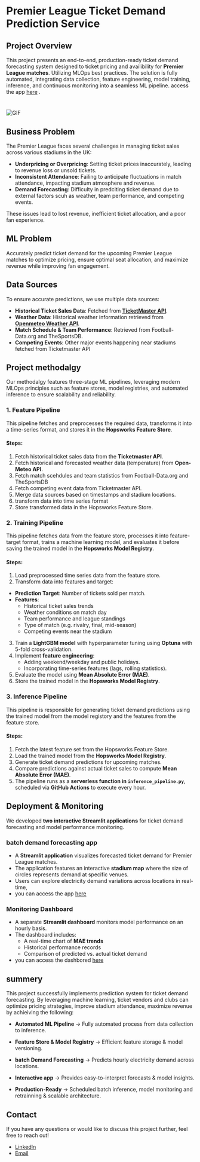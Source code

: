 # Premier League Ticket Demand Prediction Service

## Project Overview  
This project presents an end-to-end, production-ready ticket demand forecasting system designed to ticket pricing and availibility for **Premier League matches**. Utilizing MLOps best practices. The solution is fully automated, integrating data collection, feature engineering, model training, inference, and continuous monitoring into a seamless ML pipeline.
access the app [here](https://electricitydemandpredictor-3gaww4pzqsw6orh3vnkc4f.streamlit.app/) .

#
![GIF](vid.gif)


## Business Problem  
 The Premier League faces several challenges in managing ticket sales across various stadiums in the UK:
- **Underpricing or Overpricing**: Setting ticket prices inaccurately, leading to revenue loss or unsold tickets.  
- **Inconsistent Attendance**: Failing to anticipate fluctuations in match attendance, impacting stadium atmosphere and revenue.  
- **Demand Forecasting**: Difficulty in predciting ticket demand due to external factors scuh as weather, team performance, and competing events.  

These issues lead to lost revenue, inefficient ticket allocation, and a poor fan experience.  

## ML Problem  
Accurately predict ticket demand for the upcoming Premier League matches to optimize pricing, ensure optimal seat allocation, and maximize revenue while improving fan engagement.  

## Data Sources
To ensure accurate predictions, we use multiple data sources:

- **Historical Ticket Sales Data**: Fetched from **[TicketMaster API](https://app.ticketmaster.com/discovery/v2/)**. 
- **Weather Data**: Historical weather information retrieved from **[Openmeteo Weather API](https://open-meteo.com/)**.
- **Match Schedule & Team Performance**: Retrieved from Football-Data.org and TheSportsDB.
- **Competing Events**: Other major events happening near stadiums fetched from Ticketmaster API
  
## Project methodalgy 
Our methodalgy features three-stage ML pipelines, leveraging modern MLOps principles such as feature stores, model registries, and automated inference to ensure scalability and reliability.

### **1. Feature Pipeline**

This pipeline fetches and preprocesses the required data, transforms it into a time-series format, and stores it in the **Hopsworks Feature Store**.

#### **Steps:**

1. Fetch historical ticket sales data from the **Ticketmaster API**.  
2. Fetch historical and forecasted weather data (temperature) from **Open-Meteo API**.
3. Fetch match scehdules and team statistics from Football-Data.org and TheSportsDB
4. Fetch competing event data from Ticketmaster API.
5. Merge data sources based on timestamps and stadium locations.
4. transform data into time series format
5. Store transformed data in the Hopsworks Feature Store.

### **2. Training Pipeline**

This pipeline fetches data from the feature store, processes it into feature-target format, trains a machine learning model, and evaluates it before saving the trained model in the **Hopsworks Model Registry**.

#### **Steps:**

1. Load preprocessed time series data from the feature store.
2.  Transform data into features and target:
   - **Prediction Target**: Number of tickets sold per match.
   - **Features**:
     - Historical ticket sales trends
     - Weather conditions on match day
     - Team performance and league standings
     - Type of match (e.g. rivalry, final, mid-season)
     - Competing events near the stadium
3. Train a **LightGBM model** with hyperparameter tuning using **Optuna** with 5-fold cross-validation.
4. Implement **feature engineering**:
   - Adding weekend/weekday and public holidays.
   - Incorporating time-series features (lags, rolling statistics).
5. Evaluate the model using **Mean Absolute Error (MAE)**.
6. Store the trained model in the **Hopsworks Model Registry**.


### **3. Inference Pipeline**

This pipeline is responsible for generating ticket demand predictions using the trained model from the model registory and the features from the feature store.

#### **Steps:**

1. Fetch the latest feature set from the Hopsworks Feature Store.
2. Load the trained model from the **Hopsworks Model Registry**.
3. Generate ticket demand predictions for upcoming matches.
4. Compare predictions against actual ticket sales to compute **Mean Absolute Error (MAE)**.
5. The pipeline runs as a **serverless function in `inference_pipeline.py`**, scheduled via **GitHub Actions** to execute every hour.


## Deployment & Monitoring

We developed **two interactive Streamlit applications** for ticket demand forecasting and model performance monitoring.

### **batch demand forecasting app**

- A **Streamlit application** visualizes forecasted ticket demand for Premier League matches. 
- The application features an interactive **stadium map** where the size of circles represents demand at specific venues.
- Users can explore electricity demand variations across locations in real-time,
- you can access the app [here](https://electricitydemandpredictor-3gaww4pzqsw6orh3vnkc4f.streamlit.app/) 

### **Monitoring Dashboard**
- A separate **Streamlit dashboard** monitors model performance on an hourly basis.
- The dashboard includes:
  - A real-time chart of **MAE trends**
  - Historical performance records
  - Comparison of predicted vs. actual ticket demand
- you can access the dashbored [here](https://electricitydemandmonitor-2pe99wef2a5mdvtjnjqt4d.streamlit.app/) 


## summery
This project successfully implements prediction system for ticket demand forecasting. By leveraging machine learning, ticket vendors and clubs can optimize pricing strategies, improve stadium attendance, maximize revenue by achieiving the following:

 - **Automated ML Pipeline** → Fully automated process from data collection to inference.

 - **Feature Store & Model Registry** → Efficient feature storage & model versioning.

 - **batch Demand Forecasting** → Predicts hourly electricity demand across locations.

 - **Interactive app** → Provides easy-to-interpret forecasts & model insights.

 - **Production-Ready** → Scheduled batch inference, model monitoring and retrainning & scalable architecture. 


  ## Contact
If you have any questions or would like to discuss this project further, feel free to reach out!
* [LinkedIn](https://www.linkedin.com/in/sanjay-devarajan-605127191/) 
* [Email](sanjay.jbsh02@gmail.com) 
